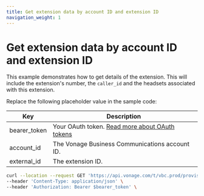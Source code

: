 ```yaml
---
title: Get extension data by account ID and extension ID
navigation_weight: 1
---
```


# Get extension data by account ID and extension ID

This example demonstrates how to get details of the extension. This will include the extension's number, the `caller_id` and the headsets associated with this extension. 

Replace the following placeholder value in the sample code:

| Key | Description |
| --- | ----------- |
| bearer_token      | Your OAuth token. [Read more about OAuth tokens](/getting-started/create-a-developer-account) |
| account_id        | The Vonage Business Communications account ID. |
| external_id      | The extension ID. |

``` bash
curl --location --request GET 'https://api.vonage.com/t/vbc.prod/provisioning/v1/api/accounts/$account_id/extensions/$external_id' \
--header 'Content-Type: application/json' \
--header 'Authorization: Bearer $bearer_token' \
```
